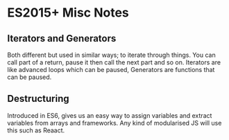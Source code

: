 # ES2015+ Misc Notes

## Iterators and Generators
Both different but used in similar ways; to iterate through things. You can call part of a return, pause it then call the next part and so on. Iterators are like advanced loops which can be paused, Generators are functions that can be paused.

## Destructuring
Introduced in ES6, gives us an easy way to assign variables and extract variables from arrays and frameworks. Any kind of modularised JS will use this such as Reaact.

